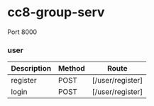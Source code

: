 # cc8-group-serv

Port 8000

### user
| Description | Method | Route |
|---|---|---|
| register | POST | [/user/register] |
| login | POST | [/user/register] |

